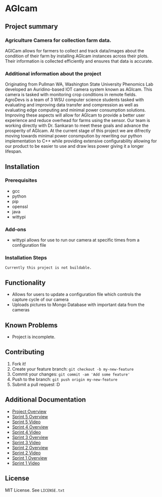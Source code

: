 # AGIcam

## Project summary

### Agriculture Camera for collection farm data.

AGICam allows for farmers to collect and track data/images about the condition of their farm by installing AGIcam instances across their plots. Their information is collected efficiently and ensures that data is accurate.

### Additional information about the project

Originating from Pullman WA, Washington State University Phenomics Lab developed an Auridino-based IOT camera system known as AGIcam. This camera is tasked with monitoring crop conditions in remote fields. AgroDevs is a team of 3 WSU computer science students tasked with evaluating and improving data transfer and compression as well as evaluating edge computing and minimal power consumption solutions. Improving these aspects will allow for AGIcam to provide a better user experience and reduce overhead for farms using the sensor. Our team is working directly with Dr. Sankaran to meet these goals and advance the prosperity of  AGIcam. At the current stage of this project we are difrectly moving towards minimal power consmpution by rewriting our python implementation to C++ while providing extensive configurability  allowing for our product to be easier to use and draw less power giving it a longer lifespan.

## Installation

### Prerequisites

- gcc
- python
- pip
- openssl
- java
- wittypi

### Add-ons
- wittypi allows for use to run our camera at specific times from a configuration file

### Installation Steps

`Currently this project is not buildable.`

## Functionality

- Allows for users to update a configuration file which controls the capture cycle of our camera
- Uploads pictures to Mongo Database with important data from the cameras

## Known Problems

- Project is incomplete.

## Contributing

1. Fork it!
2. Create your feature branch: `git checkout -b my-new-feature`
3. Commit your changes: `git commit -am 'Add some feature'`
4. Push to the branch: `git push origin my-new-feature`
5. Submit a pull request :D

## Additional Documentation

- [Project Overview](https://github.com/WSUCptSCapstone-Fall2022Spring2023/msft-imagedataprocessing/blob/main/Documentation/Project%20documents%20combined%20.docx)
- [Sprint 5 Overview](https://github.com/WSUCptSCapstone-Fall2022Spring2023/msft-imagedataprocessing/blob/main/sprint_report_5.md)
- [Sprint 5 Video](https://www.youtube.com/watch?v=uEBVhe8OrQg)
- [Sprint 4 Overview](https://github.com/WSUCptSCapstone-Fall2022Spring2023/msft-imagedataprocessing/blob/main/sprint_report_4.md)
- [Sprint 4 Video](https://www.youtube.com/watch?v=rzvzT9seRk4)
- [Sprint 3 Overview](https://github.com/WSUCptSCapstone-Fall2022Spring2023/msft-imagedataprocessing/blob/main/sprint_report_3.md)
- [Sprint 3 Video](https://www.youtube.com/watch?v=Jsk_MpqV_Hs)
- [Sprint 2 Overview](https://github.com/WSUCptSCapstone-Fall2022Spring2023/msft-imagedataprocessing/blob/main/sprint_report_2.md)
- [Sprint 2 Video](https://www.youtube.com/watch?v=4Zl4CwyvHdc)
- [Sprint 1 Overview](https://github.com/WSUCptSCapstone-Fall2022Spring2023/msft-imagedataprocessing/blob/main/sprint_report_1.md)
- [Sprint 1 Video](https://www.youtube.com/watch?v=g8PSH7x_Ehk)


## License
MIT License. See `LICENSE.txt`

